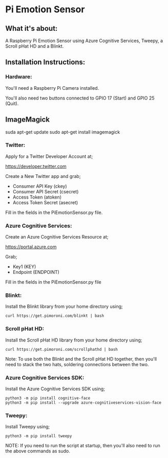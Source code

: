# Pi Emotion Sensor

## What it's about:

A Raspberry Pi Emotion Sensor using Azure Cognitive Services, Tweepy, a Scroll pHat HD and a Blinkt.

## Installation Instructions:

### Hardware:

You'll need a Raspberry Pi Camera installed.

You'll also need two buttons connected to GPIO 17 (Start) and GPIO 25 (Quit).

## ImageMagick

suda apt-get update
sudo apt-get install imagemagick

### Twitter:

Apply for a Twitter Developer Account at;

https://developer.twitter.com

Create a New Twitter app and grab;

- Consumer API Key (ckey)
- Consumer API Secret (csecret)
- Access Token (atoken)
- Access Token Secret (asecret)

Fill in the fields in the PiEmotionSensor.py file.

### Azure Cognitive Services:

Create an Azure Cognitive Services Resource at;

https://portal.azure.com

Grab;

- Key1 (KEY)
- Endpoint (ENDPOINT)

Fill in the fields in the PiEmotionSensor.py file

### Blinkt:

Install the Blinkt library from your home directory using;

```shell
curl https://get.pimoroni.com/blinkt | bash
```

### Scroll pHat HD:

Install the Scroll pHat HD library from your home directory using;

```shell
curl https://get.pimoroni.com/scrollphathd | bash
```

Note: To use both the Blinkt and the Scroll pHat HD together, then you'll need to stack the two hats, soldering connections between the two.

### Azure Cognitive Services SDK:

Install the Azure Cognitive Services SDK using;

```shell
python3 -m pip install cognitive-face
python3 -m pip install --upgrade azure-cognitiveservices-vision-face
```

### Tweepy:

Install Tweepy using;

```shell
python3 -m pip install tweepy
```

NOTE: If you need to run the script at startup, then you'll also need to run the above commands as sudo.
